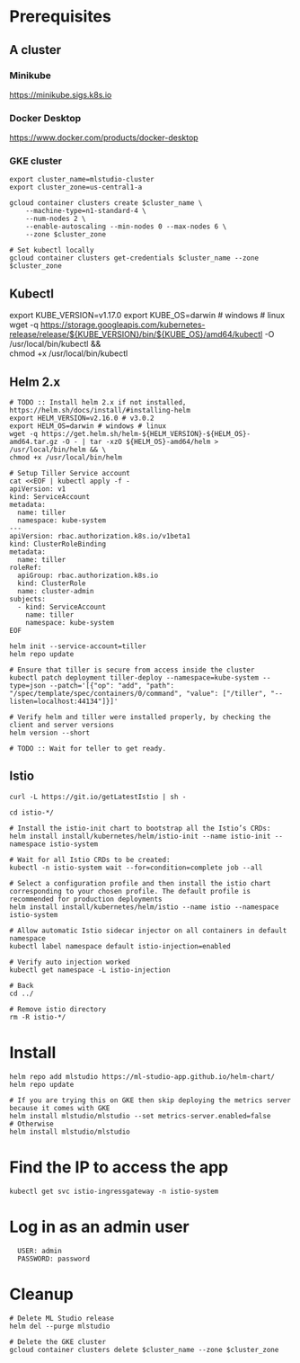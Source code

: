 # Prerequisites

## A cluster

### Minikube
https://minikube.sigs.k8s.io

### Docker Desktop
https://www.docker.com/products/docker-desktop

### GKE cluster
```shell script
export cluster_name=mlstudio-cluster
export cluster_zone=us-central1-a

gcloud container clusters create $cluster_name \
    --machine-type=n1-standard-4 \
    --num-nodes 2 \
    --enable-autoscaling --min-nodes 0 --max-nodes 6 \
    --zone $cluster_zone

# Set kubectl locally
gcloud container clusters get-credentials $cluster_name --zone $cluster_zone
```

## Kubectl
export KUBE_VERSION=v1.17.0
export KUBE_OS=darwin # windows # linux
wget -q https://storage.googleapis.com/kubernetes-release/release/${KUBE_VERSION}/bin/${KUBE_OS}/amd64/kubectl -O /usr/local/bin/kubectl && \
chmod +x /usr/local/bin/kubectl

## Helm 2.x
```shell script
# TODO :: Install helm 2.x if not installed, https://helm.sh/docs/install/#installing-helm
export HELM_VERSION=v2.16.0 # v3.0.2
export HELM_OS=darwin # windows # linux
wget -q https://get.helm.sh/helm-${HELM_VERSION}-${HELM_OS}-amd64.tar.gz -O - | tar -xzO ${HELM_OS}-amd64/helm > /usr/local/bin/helm && \
chmod +x /usr/local/bin/helm

# Setup Tiller Service account
cat <<EOF | kubectl apply -f -
apiVersion: v1
kind: ServiceAccount
metadata:
  name: tiller
  namespace: kube-system
---
apiVersion: rbac.authorization.k8s.io/v1beta1
kind: ClusterRoleBinding
metadata:
  name: tiller
roleRef:
  apiGroup: rbac.authorization.k8s.io
  kind: ClusterRole
  name: cluster-admin
subjects:
  - kind: ServiceAccount
    name: tiller
    namespace: kube-system
EOF

helm init --service-account=tiller
helm repo update

# Ensure that tiller is secure from access inside the cluster
kubectl patch deployment tiller-deploy --namespace=kube-system --type=json --patch='[{"op": "add", "path": "/spec/template/spec/containers/0/command", "value": ["/tiller", "--listen=localhost:44134"]}]'

# Verify helm and tiller were installed properly, by checking the client and server versions
helm version --short

# TODO :: Wait for teller to get ready.
```

## Istio
```shell script
curl -L https://git.io/getLatestIstio | sh -

cd istio-*/

# Install the istio-init chart to bootstrap all the Istio’s CRDs:
helm install install/kubernetes/helm/istio-init --name istio-init --namespace istio-system

# Wait for all Istio CRDs to be created:
kubectl -n istio-system wait --for=condition=complete job --all
```

```shell script
# Select a configuration profile and then install the istio chart corresponding to your chosen profile. The default profile is recommended for production deployments
helm install install/kubernetes/helm/istio --name istio --namespace istio-system

# Allow automatic Istio sidecar injector on all containers in default namespace
kubectl label namespace default istio-injection=enabled

# Verify auto injection worked
kubectl get namespace -L istio-injection

# Back
cd ../

# Remove istio directory
rm -R istio-*/
```

# Install
```shell script
helm repo add mlstudio https://ml-studio-app.github.io/helm-chart/
helm repo update

# If you are trying this on GKE then skip deploying the metrics server because it comes with GKE 
helm install mlstudio/mlstudio --set metrics-server.enabled=false
# Otherwise
helm install mlstudio/mlstudio
```

# Find the IP to access the app
```shell script
kubectl get svc istio-ingressgateway -n istio-system
```

# Log in as an admin user
```shell script
  USER: admin
  PASSWORD: password
```

# Cleanup
```shell script
# Delete ML Studio release
helm del --purge mlstudio

# Delete the GKE cluster
gcloud container clusters delete $cluster_name --zone $cluster_zone
```